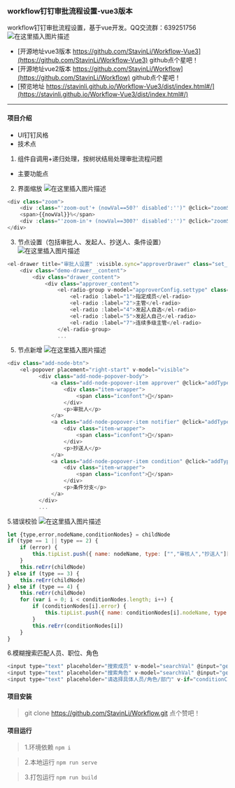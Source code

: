 ### workflow钉钉审批流程设置-vue3版本

workflow钉钉审批流程设置，基于vue开发。QQ交流群：639251756
![在这里插入图片描述](https://img-blog.csdnimg.cn/20191116144905578.png?x-oss-process=image/watermark,type_ZmFuZ3poZW5naGVpdGk,shadow_10,text_aHR0cHM6Ly9ibG9nLmNzZG4ubmV0L20wXzM3Mjg1MTkz,size_16,color_FFFFFF,t_70 )
-  [开源地址vue3版本 https://github.com/StavinLi/Workflow-Vue3](https://github.com/StavinLi/Workflow-Vue3) github点个星吧！
-  [开源地址vue2版本 https://github.com/StavinLi/Workflow](https://github.com/StavinLi/Workflow) github点个星吧！
-  [预览地址 https://stavinli.github.io/Workflow-Vue3/dist/index.html#/](https://stavinli.github.io/Workflow-Vue3/dist/index.html#/) 
-------------------
 

#### 项目介绍
- UI钉钉风格
- 技术点
1. 组件自调用+递归处理，按树状结局处理审批流程问题
- 主要功能点
2. 界面缩放
![在这里插入图片描述](https://img-blog.csdnimg.cn/20191116145339223.jpg)
```javascript
<div class="zoom">
	<div :class="'zoom-out'+ (nowVal==50?' disabled':'')" @click="zoomSize(1)"></div>
    <span>{{nowVal}}%</span>
    <div :class="'zoom-in'+ (nowVal==300?' disabled':'')" @click="zoomSize(2)"></div>
</div>
```
3. 节点设置（包括审批人、发起人、抄送人、条件设置）
![在这里插入图片描述](https://img-blog.csdnimg.cn/20200304140232374.jpg?x-oss-process=image/watermark,type_ZmFuZ3poZW5naGVpdGk,shadow_10,text_aHR0cHM6Ly9ibG9nLmNzZG4ubmV0L20wXzM3Mjg1MTkz,size_16,color_FFFFFF,t_70#pic_center)
```javascript
<el-drawer title="审批人设置" :visible.sync="approverDrawer" class="set_promoter" :show-close="false" :size="550" :before-close="saveApprover"> 
    <div class="demo-drawer__content">
        <div class="drawer_content">
            <div class="approver_content">
                <el-radio-group v-model="approverConfig.settype" class="clear" @change="changeType">
                    <el-radio :label="1">指定成员</el-radio>
                    <el-radio :label="2">主管</el-radio>
                    <el-radio :label="4">发起人自选</el-radio>
                    <el-radio :label="5">发起人自己</el-radio>
                    <el-radio :label="7">连续多级主管</el-radio>
                </el-radio-group>
                ...
```
5. 节点新增
![在这里插入图片描述](https://img-blog.csdnimg.cn/20191116145355289.png)
```javascript
<div class="add-node-btn">
    <el-popover placement="right-start" v-model="visible">
          <div class="add-node-popover-body">
              <a class="add-node-popover-item approver" @click="addType(1)">
                  <div class="item-wrapper">
                      <span class="iconfont"></span>
                  </div>
                  <p>审批人</p>
              </a>
              <a class="add-node-popover-item notifier" @click="addType(2)">
                  <div class="item-wrapper">
                      <span class="iconfont"></span>
                  </div>
                  <p>抄送人</p>
              </a>
              <a class="add-node-popover-item condition" @click="addType(4)">
                  <div class="item-wrapper">
                      <span class="iconfont"></span>
                  </div>
                  <p>条件分支</p>
              </a>
          </div>
          ...
```
5.错误校验
![在这里插入图片描述](https://img-blog.csdnimg.cn/20200304140011896.jpg?x-oss-process=image/watermark,type_ZmFuZ3poZW5naGVpdGk,shadow_10,text_aHR0cHM6Ly9ibG9nLmNzZG4ubmV0L20wXzM3Mjg1MTkz,size_16,color_FFFFFF,t_70)
```javascript
let {type,error,nodeName,conditionNodes} = childNode
if (type == 1 || type == 2) {
    if (error) {
        this.tipList.push({ name: nodeName, type: ["","审核人","抄送人"][type] })
    }
    this.reErr(childNode)
} else if (type == 3) {
    this.reErr(childNode)
} else if (type == 4) {
    this.reErr(childNode)
    for (var i = 0; i < conditionNodes.length; i++) {
        if (conditionNodes[i].error) {
            this.tipList.push({ name: conditionNodes[i].nodeName, type: "条件" })
        }
        this.reErr(conditionNodes[i])
    }
}
```
6.模糊搜索匹配人员、职位、角色
```javascript
<input type="text" placeholder="搜索成员" v-model="searchVal" @input="getDebounceData($event,activeName)">
<input type="text" placeholder="搜索角色" v-model="searchVal" @input="getDebounceData($event,2)">
<input type="text" placeholder="请选择具体人员/角色/部门" v-if="conditionConfig.nodeUserList.length == 0" @click="addConditionRole">
```
#### 项目安装

> git clone https://github.com/StavinLi/Workflow.git 点个赞吧！

#### 项目运行
> 1.环境依赖  `npm i`

> 2.本地运行 `npm run serve` 

> 3.打包运行 `npm run build` 
